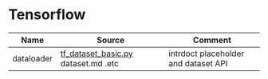 # Tensorflow

|Name |Source|Comment|
|-----|------|-------|
|dataloader|[tf_dataset_basic.py](./dataloader/tf_dataset_basic.py) dataset.md .etc|intrdoct placeholder and dataset API|
